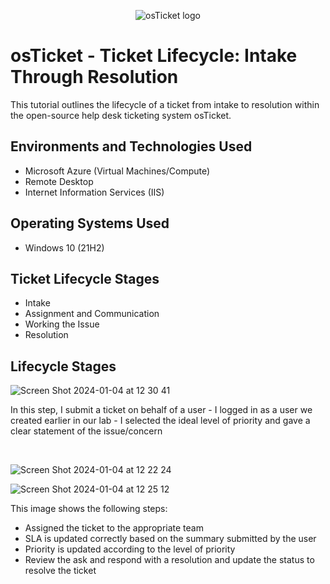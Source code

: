 <p align="center">
<img src="https://i.imgur.com/Clzj7Xs.png" alt="osTicket logo"/>
</p>

<h1>osTicket - Ticket Lifecycle: Intake Through Resolution</h1>
This tutorial outlines the lifecycle of a ticket from intake to resolution within the open-source help desk ticketing system osTicket.<br />

<h2>Environments and Technologies Used</h2>

- Microsoft Azure (Virtual Machines/Compute)
- Remote Desktop
- Internet Information Services (IIS)

<h2>Operating Systems Used </h2>

- Windows 10</b> (21H2)

<h2>Ticket Lifecycle Stages</h2>

- Intake
- Assignment and Communication
- Working the Issue
- Resolution

<h2>Lifecycle Stages</h2>

<p>
  
![Screen Shot 2024-01-04 at 12 30 41](https://github.com/TheTechPrince/ticket-lifecycle/assets/128175325/bdc6f14a-0dfc-4310-b5f3-ea5397cf08cc)

</p>
<p>
In this step, I submit a ticket on behalf of a user
  - I logged in as a user we created earlier in our lab
  - I selected the ideal level of priority and gave a clear statement of the issue/concern
</p>
<br />

<p>

  ![Screen Shot 2024-01-04 at 12 22 24](https://github.com/TheTechPrince/ticket-lifecycle/assets/128175325/8cfe1322-4554-4bdf-9983-9145747b8d26)

  ![Screen Shot 2024-01-04 at 12 25 12](https://github.com/TheTechPrince/ticket-lifecycle/assets/128175325/c10562be-fac8-457c-a2ce-af9d6d1975f3)



</p>
<p>
This image shows the following steps:
  
  - Assigned the ticket to the appropriate team
  - SLA is updated correctly based on the summary submitted by the user
  - Priority is updated according to the level of priority
  - Review the ask and respond with a resolution and update the status to resolve the ticket 
</p>
<br />
